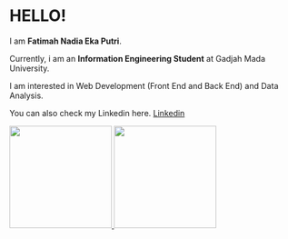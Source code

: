 # HELLO! 
 
I am **Fatimah Nadia Eka Putri**.<br>
 
Currently, i am an **Information Engineering Student** at Gadjah Mada University.<br>
 
I am interested in Web Development (Front End and Back End) and Data Analysis.<br>
 
You can also check my Linkedin here. [Linkedin](https://www.linkedin.com/in/fatimah-nadia-eka-putri-251484246/)
 
<p align="left">
<a href="https://github.com/fatimahnadiaekaputri">
  <img height="180em" src="https://github-readme-stats-eight-theta.vercel.app/api?username=fatimahnadiaekaputri&show_icons=true&theme=algolia&include_all_commits=true&count_private=true"/>
  <img height="180em" src="https://github-readme-stats-eight-theta.vercel.app/api/top-langs/?username=fatimahnadiaekaputri&layout=compact&layout=compact&theme=algolia"/>
</a>
</p>
